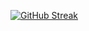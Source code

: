 [![GitHub Streak](https://streak-stats.demolab.com?user=cfex&hide_longest_streak=true)](https://git.io/streak-stats)
